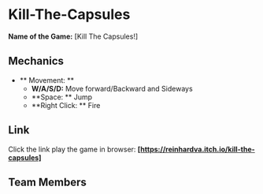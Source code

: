 # Kill-The-Capsules

**Name of the Game:** [Kill The Capsules!]   

## Mechanics

- ** Movement: **
  - **W/A/S/D:**  Move forward/Backward and Sideways
  - **Space: ** Jump
  - **Right Click: ** Fire

## Link
  Click the link play the game in browser:
  **[https://reinhardva.itch.io/kill-the-capsules]**

## Team Members



